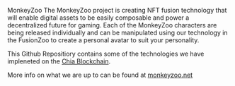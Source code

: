 MonkeyZoo
The MonkeyZoo project is creating NFT fusion technology that will enable digital assets to be easily composable and power a decentralized future for gaming. Each of the MonkeyZoo characters are being released individually and can be manipulated using our technology in the FusionZoo to create a personal avatar to suit your personality.

This Github Repositiory contains some of the technologies we have impleneted on the [Chia Blockchain](https://www.chia.net).

More info on what we are up to can be found at [monkeyzoo.net](https://monkeyzoo.net)

<!--

**Here are some ideas to get you started:**

🙋‍♀️ A short introduction - what is your organization all about?
🌈 Contribution guidelines - how can the community get involved?
👩‍💻 Useful resources - where can the community find your docs? Is there anything else the community should know?
🍿 Fun facts - what does your team eat for breakfast?
🧙 Remember, you can do mighty things with the power of [Markdown](https://docs.github.com/github/writing-on-github/getting-started-with-writing-and-formatting-on-github/basic-writing-and-formatting-syntax)
-->
